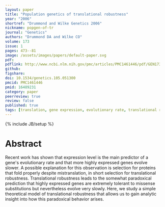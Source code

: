 ```yaml
---
layout: paper
title: "Population genetics of translational robustness"
year: "2006"
shortref: "Drummond and Wilke Genetics 2006"
nickname: popgen-of-tr
journal: "Genetics"
authors: "Drummond DA and Wilke CO"
volume: 173
issue: 1
pages: 473--81
image: /assets/images/papers/default-paper.svg
pdf: 
pdflink: http://www.ncbi.nlm.nih.gov/pmc/articles/PMC1461446/pdf/GEN1731473.pdf
github: 
figshare: 
doi: 10.1534/genetics.105.051300
pmcid: PMC1461446
pmid: 16489231
category: paper
peerreview: true
review: false
published: true
tags: [translation, gene expression, evolutionary rate, translational robustness, mistranslation]
---
```

{% include JB/setup %}

# Abstract 

Recent work has shown that expression level is the main predictor of a gene's evolutionary rate and that more highly expressed genes evolve slower. A possible explanation for this observation is selection for proteins that fold properly despite mistranslation, in short selection for translational robustness. Translational robustness leads to the somewhat paradoxical prediction that highly expressed genes are extremely tolerant to missense substitutions but nevertheless evolve very slowly. Here, we study a simple theoretical model of translational robustness that allows us to gain analytic insight into how this paradoxical behavior arises.
